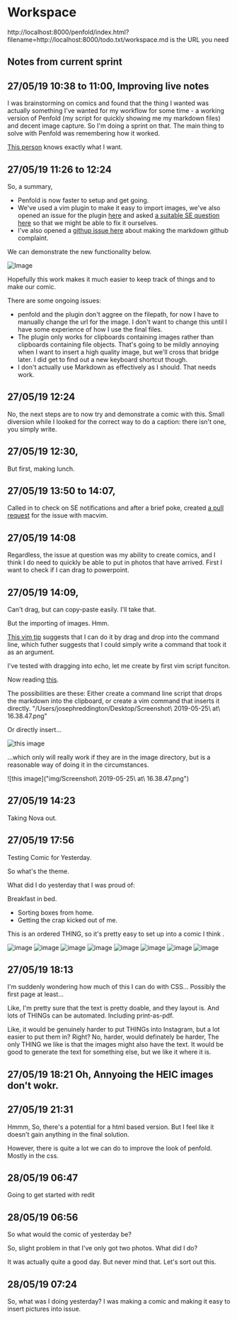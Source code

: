 # Workspace 
http://localhost:8000/penfold/index.html?filename=http://localhost:8000/todo.txt/workspace.md is the URL you need 
##  Notes from current sprint 

## 27/05/19 10:38 to 11:00, Improving live notes 
I was brainstorming on comics and found that the thing I wanted was actually something I've wanted for my workflow for some time - a working version of Penfold (my script for quickly showing me my markdown files) and decent image capture. So I'm doing a sprint on that. The main thing to solve with Penfold was remembering how it worked. 


[This person](https://vi.stackexchange.com/questions/14114/paste-link-to-image-in-clipboard-when-editing-markdown) knows exactly what I want.

## 27/05/19 11:26 to 12:24 
So, a summary, 

* Penfold is now faster to setup and get going. 
* We've used a vim plugin to make it easy to import images, we've also opened an issue for the plugin [here](https://github.com/ferrine/md-img-paste.vim/issues/12) and asked [a suitable SE question here](https://vi.stackexchange.com/questions/20121/echo-hasmac-returns-0-but-im-on-a-mac) so that we might be able to fix it ourselves. 
* I've also opened a [githup issue here](https://github.com/showdownjs/showdown/issues/703) about making the markdown github complaint.

We can demonstrate the new functionality below. 


![Image](../todo.txt/img/2019-05-27-12:09.png)


Hopefully this work makes it much easier to keep track of things and to make our comic. 

There are some ongoing issues:

* penfold and the plugin don't aggree on the filepath, for now I have to manually change the url for the image. I don't want to change this until I have some experience of how I use the final files. 
* The plugin only works for clipboards containing images rather than clipboards containing file objects. That's going to be mildly annoying when I want to insert a high quality image, but we'll cross that bridge later. I did get to find out a new keyboard shortcut though. 
* I don't actually use Markdown as effectively as I should. That needs work. 

## 27/05/19 12:24 
No, the next steps are to now try and demonstrate a comic with this. 
Small diversion while I looked for the correct way to do a caption: there isn't one, you simply write. 


## 27/05/19 12:30,
But first, making lunch. 

## 27/05/19 13:50 to 14:07,
Called in to check on SE notifications and after a brief poke, created [a pull request](https://github.com/ferrine/md-img-paste.vim/issues/12) for the issue with macvim. 



## 27/05/19 14:08 
Regardless, the issue at question was my ability to create comics, and I think I do need to quickly be able to put in photos that have arrived. First I want to check if I can drag to powerpoint.   


## 27/05/19 14:09,
Can't drag, but can copy-paste easily. I'll take that. 

But the importing of images. Hmm.  

[This vim tip](https://vim.fandom.com/wiki/Drag_and_drop_file_names_into_the_Vim_command_line) suggests that I can do it by drag and drop into the command line, which futher suggests that I could simply write a command that took it as an argument. 

I've tested with dragging into echo, let me create by first vim script funciton. 

Now reading [this](https://www.tautvidas.com/blog/2012/09/embedding-images-in-markdown-with-vim/). 

The possibilities are these: Either create a command line script that drops the markdown into the clipboard, or create a vim command that inserts it directly.  "/Users/josephreddington/Desktop/Screenshot\ 2019-05-25\ at\ 16.38.47.png" 

Or directly insert... 

![this image]("/Users/josephreddington/Desktop/alldone.jpeg")


...which only will really work if they are in the image directory, but is a reasonable way of doing it in the circumstances. 

![this image]("img/Screenshot\ 2019-05-25\ at\ 16.38.47.png")

## 27/05/19 14:23 
Taking Nova out. 



## 27/05/19 17:56 
Testing Comic for Yesterday. 



So what's the theme. 



What did I do yesterday that I was proud of: 

Breakfast in bed. 
* Sorting boxes from home. 
* Getting the crap kicked out of me. 

This is an ordered THING, so it's pretty easy to set up into a comic I think .


![image](../todo.txt./img/IMG_1486.HEIC)
![image](../todo.txt/img/IMG_1489.HEIC)
![image](../todo.txt/img/IMG_1490.PNG)
![image](../todo.txt/img/IMG_1501.HEIC)
![image](../todo.txt/img/_JOE2627.JPG)
![image](../todo.txt/img/_JOE2630.jpg)
![image](../todo.txt/img/_JOE2633.JPG)
![image](../todo.txt/img/_JOE2637.JPG)


## 27/05/19 18:13 
I'm suddenly wondering how much of this I can do with CSS... Possibly the first page at least...


Like, I'm pretty sure that the text is pretty doable, and they layout is. And lots of THINGs can be automated. Including print-as-pdf.   


Like, it would be genuinely harder to put THINGs into Instagram, but a lot easier to put them in? Right? No, harder, would definately be harder, The only THING we like is that the images might also have the text. It would be good to generate the text for something else, but we like it where it is.   





## 27/05/19 18:21 Oh, Annyoing the HEIC images don't wokr. 


## 27/05/19 21:31 
Hmmm, So, there's a potential for a html based version. But I feel like it doesn't gain anything in the final solution. 


However, there is quite a lot we can do to improve the look of penfold. Mostly in the css.  


## 28/05/19 06:47 
Going to get started with redit 

## 28/05/19 06:56 

So what would the comic of yesterday be? 


So, slight problem in that I've only got two photos.  What did I do? 


It was actually quite a good day. But never mind that. Let's sort out this. 


## 28/05/19 07:24 
So, what was I doing yesterday? I was making a comic and making it easy to insert pictures into issue.  


